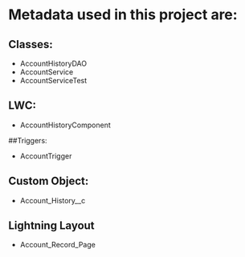# Metadata used in this project are:

## Classes:

  - AccountHistoryDAO
  - AccountService
  - AccountServiceTest

## LWC:

  - AccountHistoryComponent
  
##Triggers:

  - AccountTrigger

## Custom Object:

  - Account_History__c

## Lightning Layout

  - Account_Record_Page

